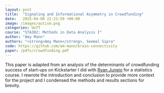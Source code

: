 ```yaml
---
layout: post
title:  "Signaling and Informational Asymmetry in Crowdfunding"
date:   2025-04-08 22:21:59 +00:00
image: /images/autism.png
categories: UofT
course: "STA302: Methods in Data Analysis I"
author: "Amy Mann"
authors: "<strong>Amy Mann</strong>, Seemal Sipra"
code: https://github.com/am-mann/brain-connectivity
paper: /pdfs/crowdfunding.pdf
---
```

 This paper is adapted from an analysis of the determinants of crowdfunding success of start-ups on Kickstarter I did with [Ryan Junejo](https://www.linkedin.com/in/ryanjunejo/?originalSubdomain=ca) for a statistics course. I rewrote the introduction and conclusion to provide more context for the project and I condensed the methods and results sections for brevity.